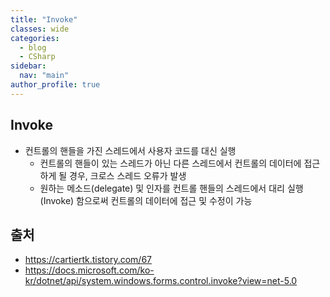 ```yaml
---
title: "Invoke"
classes: wide
categories: 
  - blog
  - CSharp
sidebar:
  nav: "main"
author_profile: true
---
```

   
## Invoke
* 컨트롤의 핸들을 가진 스레드에서 사용자 코드를 대신 실행
  * 컨트롤의 핸들이 있는 스레드가 아닌 다른 스레드에서 컨트롤의 데이터에 접근하게 될 경우, 크로스 스레드 오류가 발생
  * 원하는 메소드(delegate) 및 인자를 컨트롤 핸들의 스레드에서 대리 실행(Invoke) 함으로써 컨트롤의 데이터에 접근 및 수정이 가능
  
## 출처
* <https://cartiertk.tistory.com/67>
* <https://docs.microsoft.com/ko-kr/dotnet/api/system.windows.forms.control.invoke?view=net-5.0>
